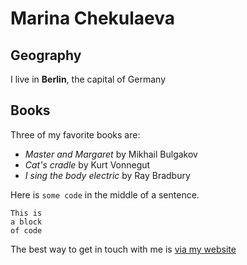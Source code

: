 # Marina Chekulaeva

## Geography

I live in **Berlin**, the capital of Germany


## Books

Three of my favorite books are:

- *Master and Margaret* by Mikhail Bulgakov
- *Cat's cradle* by Kurt Vonnegut
- *I sing the body electric* by Ray Bradbury

Here is `some code` in the middle of a sentence.

```
This is
a block
of code
```

The best way to get in touch with me is [via my website](https://www.chekulaevalab.org)
